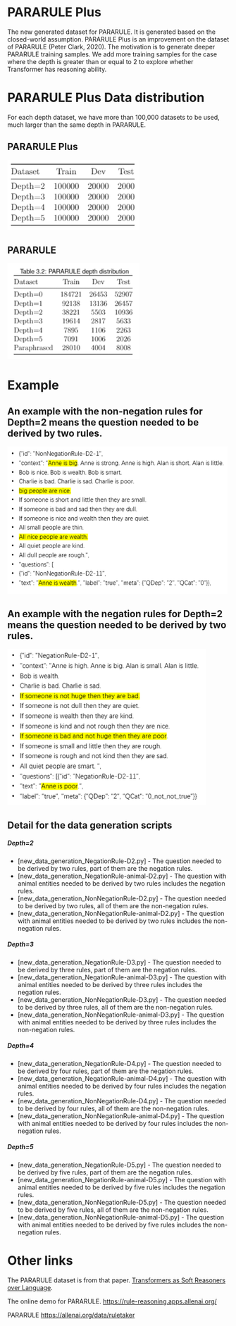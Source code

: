 # PARARULE Plus
The new generated dataset for PARARULE. It is generated based on the closed-world assumption.
PARARULE Plus is an improvement on the dataset of PARARULE (Peter Clark, 2020). The motivation is to generate deeper PARARULE training samples. We add more training samples for the case where the depth is greater than or equal to 2 to explore whether Transformer has reasoning ability.

# PARARULE Plus Data distribution
For each depth dataset, we have more than 100,000 datasets to be used, much larger than the same depth in PARARULE.
## PARARULE Plus
<img src="./image/data-distribution.PNG" width="300" />

## PARARULE
<img src="./image/pararule_depth_distribution.png" width="300" />

# Example
## An example with the non-negation rules for Depth=2 means the question needed to be derived by two rules.
<img src="./image/NonNegationRule-D2-1.PNG" width="500" />

## An example with the negation rules for Depth=2 means the question needed to be derived by two rules.
<img src="./image/NegationRule-D2-1.PNG" width="450" />

## Detail for the data generation scripts
##### Depth=2
 - [new_data_generation_NegationRule-D2.py] - The question needed to be derived by two rules, part of them are the negation rules.
 - [new_data_generation_NegationRule-animal-D2.py] - The question with animal entities needed to be derived by two rules includes the negation rules.
 - [new_data_generation_NonNegationRule-D2.py] - The question needed to be derived by two rules, all of them are the non-negation rules.
 - [new_data_generation_NonNegationRule-animal-D2.py] - The question with animal entities needed to be derived by two rules includes the non-negation rules.
##### Depth=3
 - [new_data_generation_NegationRule-D3.py] - The question needed to be derived by three rules, part of them are the negation rules.
 - [new_data_generation_NegationRule-animal-D3.py] - The question with animal entities needed to be derived by three rules includes the negation rules.
 - [new_data_generation_NonNegationRule-D3.py] - The question needed to be derived by three rules, all of them are the non-negation rules.
 - [new_data_generation_NonNegationRule-animal-D3.py] - The question with animal entities needed to be derived by three rules includes the non-negation rules.
##### Depth=4
 - [new_data_generation_NegationRule-D4.py] - The question needed to be derived by four rules, part of them are the negation rules.
 - [new_data_generation_NegationRule-animal-D4.py] - The question with animal entities needed to be derived by four rules includes the negation rules.
 - [new_data_generation_NonNegationRule-D4.py] - The question needed to be derived by four rules, all of them are the non-negation rules.
 - [new_data_generation_NonNegationRule-animal-D4.py] - The question with animal entities needed to be derived by four rules includes the non-negation rules.
##### Depth=5
 - [new_data_generation_NegationRule-D5.py] - The question needed to be derived by five rules, part of them are the negation rules.
 - [new_data_generation_NegationRule-animal-D5.py] - The question with animal entities needed to be derived by five rules includes the negation rules.
 - [new_data_generation_NonNegationRule-D5.py] - The question needed to be derived by five rules, all of them are the non-negation rules.
 - [new_data_generation_NonNegationRule-animal-D5.py] - The question with animal entities needed to be derived by five rules includes the non-negation rules.
 
# Other links
The PARARULE dataset is from that paper.
 [Transformers as Soft Reasoners over Language](https://arxiv.org/abs/2002.05867). 

The online demo for PARARULE.
https://rule-reasoning.apps.allenai.org/

PARARULE
https://allenai.org/data/ruletaker
